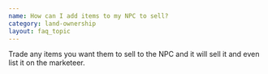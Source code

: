 ```yaml
---
name: How can I add items to my NPC to sell?
category: land-ownership
layout: faq_topic
---
```

Trade any items you want them to sell to the NPC and it will sell it and even list it on the marketeer.